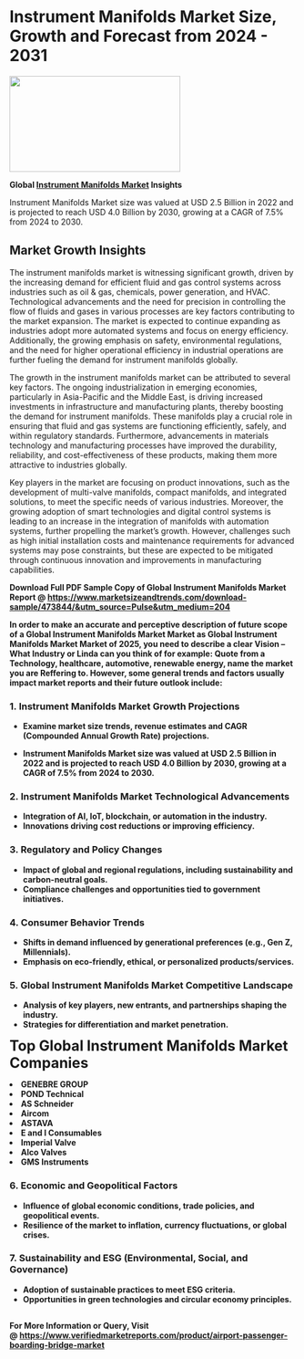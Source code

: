 <H1>Instrument Manifolds Market Size, Growth and Forecast from 2024 - 2031</H1><img class="aligncenter size-medium wp-image-584254" src="https://thirdeyenews.in/wp-content/uploads/2024/09/Global-Market-Research-300x168.jpeg" alt="" width="300" height="168" /><p><strong>Global&nbsp;<a href="https://www.marketsizeandtrends.com/download-sample/473844/&amp;utm_source=Pulse&amp;utm_medium=204">Instrument Manifolds Market</a> Insights</strong></p><p>Instrument Manifolds Market size was valued at USD 2.5 Billion in 2022 and is projected to reach USD 4.0 Billion by 2030, growing at a CAGR of 7.5% from 2024 to 2030.</p><p><h2>Market Growth Insights</h2> <p>The instrument manifolds market is witnessing significant growth, driven by the increasing demand for efficient fluid and gas control systems across industries such as oil & gas, chemicals, power generation, and HVAC. Technological advancements and the need for precision in controlling the flow of fluids and gases in various processes are key factors contributing to the market expansion. The market is expected to continue expanding as industries adopt more automated systems and focus on energy efficiency. Additionally, the growing emphasis on safety, environmental regulations, and the need for higher operational efficiency in industrial operations are further fueling the demand for instrument manifolds globally.</p> <p><strong></strong></p> <p>The growth in the instrument manifolds market can be attributed to several key factors. The ongoing industrialization in emerging economies, particularly in Asia-Pacific and the Middle East, is driving increased investments in infrastructure and manufacturing plants, thereby boosting the demand for instrument manifolds. These manifolds play a crucial role in ensuring that fluid and gas systems are functioning efficiently, safely, and within regulatory standards. Furthermore, advancements in materials technology and manufacturing processes have improved the durability, reliability, and cost-effectiveness of these products, making them more attractive to industries globally.</p> <p>Key players in the market are focusing on product innovations, such as the development of multi-valve manifolds, compact manifolds, and integrated solutions, to meet the specific needs of various industries. Moreover, the growing adoption of smart technologies and digital control systems is leading to an increase in the integration of manifolds with automation systems, further propelling the market’s growth. However, challenges such as high initial installation costs and maintenance requirements for advanced systems may pose constraints, but these are expected to be mitigated through continuous innovation and improvements in manufacturing capabilities.</p> <p><strong></p><p><span class=""><strong>Download Full PDF Sample Copy of Global Instrument Manifolds Market Report</strong> @ <a href="https://www.marketsizeandtrends.com/download-sample/473844/&amp;utm_source=Pulse&amp;utm_medium=204" target="_blank">https://www.marketsizeandtrends.com/download-sample/473844/&amp;utm_source=Pulse&amp;utm_medium=204</a></span></p><p>In order to make an accurate and perceptive description of future scope of a Global&nbsp;Instrument Manifolds Market Market as Global&nbsp;Instrument Manifolds Market Market of 2025, you need to describe a clear Vision &ndash; What Industry or Linda can you think of for example: Quote from a Technology, healthcare, automotive, renewable energy, name the market you are Reffering to. However, some general trends and factors usually impact market reports and their future outlook include:</p><h3>1.&nbsp;<strong>Instrument Manifolds Market Growth Projections</strong></h3><ul><li>Examine market size trends, revenue estimates and CAGR (Compounded Annual Growth Rate) projections.</li><li><p>Instrument Manifolds Market size was valued at USD 2.5 Billion in 2022 and is projected to reach USD 4.0 Billion by 2030, growing at a CAGR of 7.5% from 2024 to 2030.</p></li></ul><h3>2.&nbsp;<strong>Instrument Manifolds Market Technological Advancements</strong></h3><ul><li>Integration of AI, IoT, blockchain, or automation in the industry.</li><li>Innovations driving cost reductions or improving efficiency.</li></ul><h3>3.&nbsp;<strong>Regulatory and Policy Changes</strong></h3><ul><li>Impact of global and regional regulations, including sustainability and carbon-neutral goals.</li><li>Compliance challenges and opportunities tied to government initiatives.</li></ul><h3>4.&nbsp;<strong>Consumer Behavior Trends</strong></h3><ul><li>Shifts in demand influenced by generational preferences (e.g., Gen Z, Millennials).</li><li>Emphasis on eco-friendly, ethical, or personalized products/services.</li></ul><h3>5.&nbsp;<strong>Global Instrument Manifolds Market Competitive Landscape</strong></h3><ul><li>Analysis of key players, new entrants, and partnerships shaping the industry.</li><li>Strategies for differentiation and market penetration.</li></ul><p data-pm-slice="1 1 []"><span style="color: inherit; font-family: inherit; font-size: 25px;">Top Global Instrument Manifolds Market Companies</span></p><div class="" data-test-id=""><p><li>GENEBRE GROUP</li><li> POND Technical</li><li> AS Schneider</li><li> Aircom</li><li> ASTAVA</li><li> E and I Consumables</li><li> Imperial Valve</li><li> Alco Valves</li><li> GMS Instruments</li></p></div><h3>6.&nbsp;<strong>Economic and Geopolitical Factors</strong></h3><ul><li>Influence of global economic conditions, trade policies, and geopolitical events.</li><li>Resilience of the market to inflation, currency fluctuations, or global crises.</li></ul><h3>7.&nbsp;<strong>Sustainability and ESG (Environmental, Social, and Governance)</strong></h3><ul><li>Adoption of sustainable practices to meet ESG criteria.</li><li>Opportunities in green technologies and circular economy principles.</li></ul><h2><strong style="font-size: 14px;">For More Information or Query, Visit @&nbsp;</strong><a style="background-color: #ffffff; font-size: 14px;" href="https://www.marketsizeandtrends.com/report/instrument-manifolds-market/" target="_blank">https://www.verifiedmarketreports.com/product/airport-passenger-boarding-bridge-market</a></h2>
